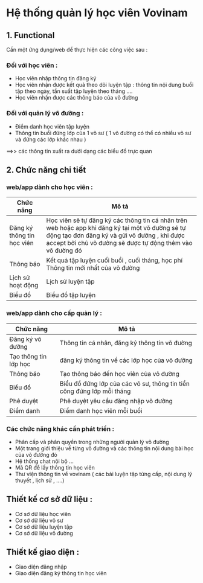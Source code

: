 # Hệ thống quản lý học viên Vovinam

## 1. Functional

Cần một ứng dụng/web để thực hiện các công việc sau :

### Đối với học viên :

- Học viên nhập thông tin đăng ký
- Học viên nhận được kết quả theo dõi luyện tập : thông tin nội dung buổi tập theo ngày, tần suất tập luyện theo tháng ....
- Học viên nhận được các thông báo của võ đường

### Đối với quản lý võ đường :

- Điểm danh học viên tập luyện
- Thông tin buổi đứng lớp của 1 võ sư ( 1 võ đường có thể có nhiều võ sư và đứng các lớp khác nhau )

==>> các thông tin xuất ra dưới dạng các biểu đồ trực quan

## 2. Chức năng chi tiết

### web/app dành cho học viên :

| Chức năng                  | Mô tả                                                                                                                                                                                                          |
| -------------------------- | -------------------------------------------------------------------------------------------------------------------------------------------------------------------------------------------------------------- |
| Đăng ký thông tin học viên | Học viên sẽ tự đăng ký các thông tin cá nhân trên web hoặc app khi đăng ký tại một võ đường sẽ tự động tạo đơn đăng ký và gửi võ đường , khi được accept bởi chủ võ đường sẽ được tự động thêm vào võ đường đó |
| Thông báo                  | Kết quả tập luyện cuối buổi , cuối tháng, học phí <br/> Thông tin mới nhất của võ đường                                                                                                                        |
| Lịch sử hoạt động          | Lịch sử luyện tập                                                                                                                                                                                              |
| Biểu đồ                    | Biểu đồ tập luyện                                                                                                                                                                                              |

### web/app dành cho cấp quản lý :

| Chức năng             | Mô tả                                                                  |
| --------------------- | ---------------------------------------------------------------------- |
| Đăng ký võ đường      | Thông tin cá nhân, đăng ký thông tin võ đường                          |
| Tạo thông tin lớp học | đăng ký thông tin về các lớp học của võ đường                          |
| Thông báo             | Tạo thông báo đến học viên của võ đường                                |
| Biểu đồ               | Biểu đồ đứng lớp của các võ sư, thông tin tiền công đứng lớp mỗi tháng |
| Phê duyệt             | Phê duyệt yêu cầu đăng nhập võ đường                                   |
| Điểm danh             | Điểm danh học viên mỗi buổi                                            |

### Các chức năng khác cần phát triển :

- Phân cấp và phân quyền trong những người quản lý võ đường
- Một trang giới thiệu về từng võ đường và các thông tin nội dung bài học của võ đường đó
- Hệ thống chat nội bộ ...
- Mã QR để lấy thông tin học viên
- Thư viện thông tin về vovinam ( các bài luyện tập từng cấp, nội dung lý thuyết , lịch sử , ….)

## Thiết kế cơ sở dữ liệu :

- Cơ sở dữ liệu học viên
- Cơ sở dữ liệu võ sư
- Cơ sở dữ liệu luyện tập
- Cơ sở dữ liệu võ đường

## Thiết kế giao diện :

- Giao diện đăng nhập
- Giao diện đăng ký thông tin học viên
